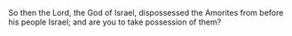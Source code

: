 So then the Lord, the God of Israel, dispossessed the Amorites from before his people Israel; and are you to take possession of them?
